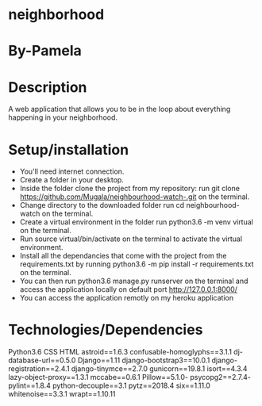 # neighborhood
# By-Pamela
# Description
A web application that allows you to be in the loop about everything happening in your neighborhood.
# Setup/installation
* You'll need internet connection.
* Create a folder in your desktop.
* Inside the folder clone the project from my repository: run git clone https://github.com/Mugala/neighbourhood-watch-.git on the terminal.
* Change directory to the downloaded folder run cd neighbourhood-watch on the terminal.
* Create a virtual environment in the folder run python3.6 -m venv virtual on the terminal.
* Run source virtual/bin/activate on the terminal to activate the virtual environment.
* Install all the dependancies that come with the project from the requirements.txt by running python3.6 -m pip install -r requirements.txt on the terminal.
* You can then run python3.6 manage.py runserver on the terminal and access the application locally on default port http://127.0.0.1:8000/
* You can access the application remotly on my heroku application 
# Technologies/Dependencies 
Python3.6
CSS
HTML
astroid==1.6.3
confusable-homoglyphs==3.1.1
dj-database-url==0.5.0
Django==1.11
django-bootstrap3==10.0.1
django-registration==2.4.1
django-tinymce==2.7.0
gunicorn==19.8.1
isort==4.3.4
lazy-object-proxy==1.3.1
mccabe==0.6.1
Pillow==5.1.0- psycopg2==2.7.4- pylint==1.8.4
python-decouple==3.1
pytz==2018.4
six==1.11.0
whitenoise==3.3.1
wrapt==1.10.11
